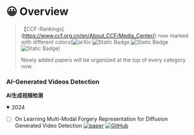 
# 😀 Overview

> 【CCF-Rankings](https://www.ccf.org.cn/en/About_CCF/Media_Center/) now marked with different colors(![arXiv](https://img.shields.io/badge/CCF_A-dc3545) ![Static Badge](https://img.shields.io/badge/CCF_B-ffc107) ![Static Badge](https://img.shields.io/badge/CCF_C-28a745) ![Static Badge](https://img.shields.io/badge/CCF_None-6c757d))
>
> Newly added papers will be organized at the top of every category now.


### AI-Generated Videos Detection

**AI生成视频检测**

<details open>
<summary>2024</summary>

* [ ] On Learning Multi-Modal Forgery Representation for Diffusion Generated Video Detection [![paper](https://img.shields.io/badge/NeurIPS_24-dc3545)](https://arxiv.org/abs/2410.23623) [![GitHub](https://img.shields.io/github/stars/SparkleXFantasy/MM-Det?style=flat)](https://github.com/SparkleXFantasy/MM-Det)



</details>
